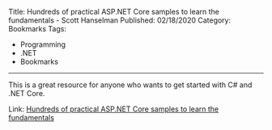 Title: Hundreds of practical ASP.NET Core samples to learn the fundamentals - Scott Hanselman
Published: 02/18/2020
Category: Bookmarks
Tags:
   - Programming
   - .NET
   - Bookmarks
---
This is a great resource for anyone who wants to get started with C# and .NET Core.

Link: [Hundreds of practical ASP.NET Core samples to learn the fundamentals](https://www.hanselman.com/blog/HundredsOfPracticalASPNETCoreSamplesToLearnTheFundamentals.aspx/)